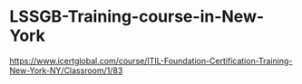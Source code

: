 # LSSGB-Training-course-in-New-York
https://www.icertglobal.com/course/ITIL-Foundation-Certification-Training-New-York-NY/Classroom/1/83   
